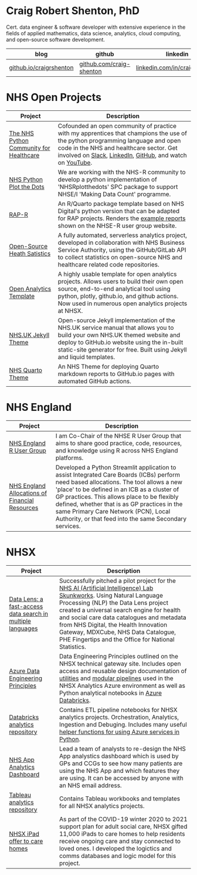 # Craig Robert Shenton, PhD

Cert. data engineer & software developer with extensive experience in the fields of applied mathematics, data science, analytics, cloud computing, and open-source software development.

|blog|github|linkedin|
|---|---|---|
|<a href="https://craig-shenton.github.io/craigrshenton/">github.io/craigrshenton|<a href="https://github.com/craig-shenton">github.com/craig-shenton</a>|<a href="https://www.linkedin.com/in/craigrshenton/">linkedin.com/in/craigrshenton</a>|

# NHS Open Projects

| Project | Description |
|---------|-------------|
| [The NHS Python Community for Healthcare](https://nhs-pycom.net/) | Cofounded an open community of practice with my apprentices that champions the use of the python programming language and open code in the NHS and healthcare sector. Get involved on [Slack](https://join.slack.com/t/nhs-pycom/shared_invite/zt-z6h1hszo-3_w68FdalVM2EATVVdgCuw), [LinkedIn](https://www.linkedin.com/company/nhs-python-community/posts/), [GitHub](https://github.com/nhs-pycom), and watch on [YouTube](https://www.youtube.com/channel/UC_jacmsGNZQR5BPP7h0EtXw/videos). |
| [NHS Python Plot the Dots](https://nhs-pycom.github.io/nhspy-plotthedots/) | We are working with the NHS-R community to develop a python implementation of 'NHSRplotthedots' SPC package to support NHSE/I 'Making Data Count' programme. |
| [RAP-R](https://nhsengland.github.io/nhs-r-reporting/examples/ae_attendance.html) | An R/Quarto package template based on NHS Digital's python version that can be adapted for RAP projects. Renders the [example reports](https://nhsengland.github.io/nhs-r-reporting/#example-analytical-reports) shown on the NHSE-R user group website. |
| [Open-Source Heath Satistics](https://nhs-pycom.github.io/opensource-health-statistics/) | A fully automated, serverless analytics project, developed in collaboration with NHS Business Service Authority, using the GitHub/GitLab API to collect statistics on open-source NHS and healthcare related code repositories. |
| [Open Analytics Template](https://github.com/nhsx/open-analytics-template) | A highly usable template for open analytics projects. Allows users to build their own open source, end-to-end analytical tool using python, plotly, github.io, and github actions. Now used in numerous open analytics projects at NHSX. |
| [NHS.UK Jekyll Theme](https://craig-shenton.github.io/nhsuk-static-jekyll/) | Open-source Jekyll implementation of the NHS.UK service manual that allows you to build your own NHS.UK themed website and deploy to GitHub.io website using the in-built static-site generator for free. Built using Jekyll and liquid templates. |
| [NHS Quarto Theme](https://craig-shenton.github.io/quarto-nhs-theme/) | An NHS Theme for deploying Quarto markdown reports to GitHub.io pages with automated GitHub actions. |

# NHS England

| Project | Description |
|---------|-------------|
| [NHS England R User Group](https://nhsengland.github.io/nhs-r-reporting/) | I am Co-Chair of the NHSE R User Group that aims to share good practice, code, resources, and knowledge using R across NHS England platforms. |
| [NHS England Allocations of Financial Resources](https://www.england.nhs.uk/allocations/) | Developed a Python Streamlit application to assist Integrated Care Boards (ICBs) perform need based allocations. The tool allows a new 'place' to be defined in an ICB as a cluster of GP practices. This allows place to be flexibly defined, whether that is as GP practices in the same Primary Care Network (PCN), Local Authority, or that feed into the same Secondary services. |

# NHSX

| Project | Description |
|---------|-------------|
| [Data Lens: a fast-access data search in multiple languages](https://www.nhsx.nhs.uk/ai-lab/explore-all-resources/develop-ai/data-lens-a-fast-access-data-search-in-multiple-languages/) | Successfully pitched a pilot project for the [NHS AI (Artificial Intelligence) Lab Skunkworks](https://nhsx.github.io/skunkworks/data-lens). Using Natural Language Processing (NLP) the Data Lens project created a universal search engine for health and social care data catalogues and metadata from NHS Digital, the Health Innovation Gateway, MDXCube, NHS Data Catalogue, PHE Fingertips and the Office for National Statistics. |
| [Azure Data Engineering Principles](https://nhsx.github.io/AnalyticsUnit/azure-de-principles.html) | Data Engineering Principles outlined on the NHSX technical gateway site. Includes open access and reusable design documentation of [utilities](https://nhsx.github.io/au-data-engineering/adfutilities.html) and [modular pipelines](https://nhsx.github.io/au-data-engineering/adfpipelines.html) used in the NHSX Analytics Azure environment as well as Python analytical notebooks in [Azure Databricks](https://github.com/nhsx/au-azure-databricks). |
| [Databricks analytics repository](https://github.com/nhsx/au-azure-databricks-cicd) | Contains ETL pipeline notebooks for NHSX analytics projects. Orchestration, Analytics, Ingestion and Debuging. Includes many useful [helper functions for using Azure services in Python](https://github.com/nhsx/au-azure-databricks-cicd/blob/main/functions/dbrks_helper_functions.py). |
| [NHS App Analytics Dashboard](https://digital.nhs.uk/services/nhs-app/nhs-app-dashboard) | Lead a team of analysts to re-design the NHS App analystics dashboard which is used by GPs and CCGs to see how many patients are using the NHS App and which features they are using. It can be accessed by anyone with an NHS email address. |
| [Tableau analytics repository](https://github.com/nhsx/au-tableau-analytics) | Contains Tableau workbooks and templates for all NHSX analytics projects. |
| [NHSX iPad offer to care homes](https://transform.england.nhs.uk/covid-19-response/social-care/ipad-offer-care-homes/) | As part of the COVID-19 winter 2020 to 2021 support plan for adult social care, NHSX gifted 11,000 iPads to care homes to help residents receive ongoing care and stay connected to loved ones. I developed the logictics and comms databases and logic model for this project. |

<!--
**craig-shenton/craig-shenton** is a ✨ _special_ ✨ repository because its `README.md` (this file) appears on your GitHub profile. -->
